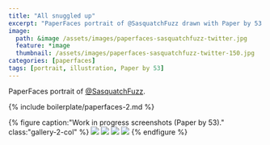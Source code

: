 ```yaml
---
title: "All snuggled up"
excerpt: "PaperFaces portrait of @SasquatchFuzz drawn with Paper by 53 on an iPad."
image: 
  path: &image /assets/images/paperfaces-sasquatchfuzz-twitter.jpg 
  feature: *image
  thumbnail: /assets/images/paperfaces-sasquatchfuzz-twitter-150.jpg
categories: [paperfaces]
tags: [portrait, illustration, Paper by 53]
---
```


PaperFaces portrait of [@SasquatchFuzz](https://twitter.com/SasquatchFuzz).

{% include boilerplate/paperfaces-2.md %}

{% figure caption:"Work in progress screenshots (Paper by 53)." class:"gallery-2-col" %}
[![](/assets/images/paperfaces-sasquatchfuzz-process-1-600.jpg)](/assets/images/paperfaces-sasquatchfuzz-process-1-lg.jpg)
[![](/assets/images/paperfaces-sasquatchfuzz-process-2-600.jpg)](/assets/images/paperfaces-sasquatchfuzz-process-2-lg.jpg)
[![](/assets/images/paperfaces-sasquatchfuzz-process-3-600.jpg)](/assets/images/paperfaces-sasquatchfuzz-process-3-lg.jpg)
[![](/assets/images/paperfaces-sasquatchfuzz-process-4-600.jpg)](/assets/images/paperfaces-sasquatchfuzz-process-4-lg.jpg)
{% endfigure %}
